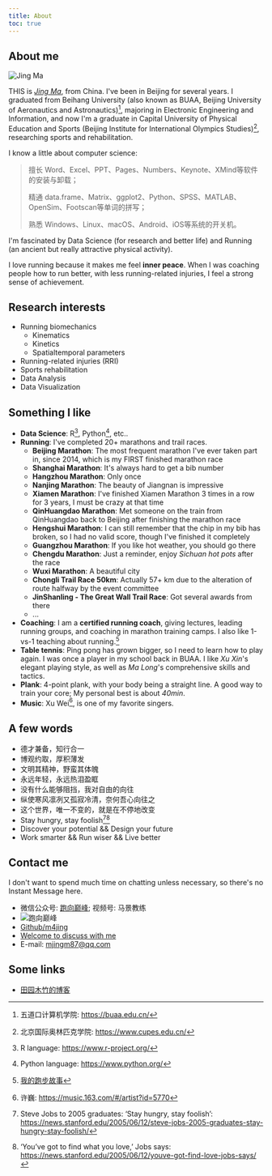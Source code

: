 ```yaml
---
title: About
toc: true
---
```


## About me

![Jing Ma](/images/wp/running-technique-training.jpeg)

THIS is [*Jing Ma*](/), from China. I've been in Beijing for several years. I graduated from Beihang University (also known as BUAA, Beijing University of Aeronautics and Astronautics)[^bh], majoring in Electronic Engineering and Information, and now I'm a graduate in Capital University of Physical Education and Sports (Beijing Institute for International Olympics Studies)[^cupes], researching sports and rehabilitation.

I know a little about computer science:

> 擅长 Word、Excel、PPT、Pages、Numbers、Keynote、XMind等软件的安装与卸载；
>
> 精通 data.frame、Matrix、ggplot2、Python、SPSS、MATLAB、OpenSim、Footscan等单词的拼写；
>
> 熟悉 Windows、Linux、macOS、Android、iOS等系统的开关机。

I'm fascinated by Data Science (for research and better life) and Running (an ancient but really attractive physical activity).

I love running because it makes me feel **inner peace**. When I was coaching people how to run better, with less running-related injuries, I feel a strong sense of achievement.

## Research interests

- Running biomechanics
  - Kinematics
  - Kinetics
  - Spatialtemporal parameters
- Running-related injuries (RRI)
- Sports rehabilitation
- Data Analysis
- Data Visualization

## Something I like

- **Data Science**: R[^r], Python[^py], etc..
- **Running**: I've completed 20+ marathons and trail races.
  - **Beijing Marathon**: The most frequent marathon I've ever taken part in, since 2014, which is my FIRST finished marathon race
  - **Shanghai Marathon**: It's always hard to get a bib number
  - **Hangzhou Marathon**: Only once
  - **Nanjing Marathon**: The beauty of Jiangnan is impressive
  - **Xiamen Marathon**: I've finished Xiamen Marathon 3 times in a row for 3 years, I must be crazy at that time
  - **QinHuangdao Marathon**: Met someone on the train from QinHuangdao back to Beijing after finishing the marathon race
  - **Hengshui Marathon**: I can still remember that the chip in my bib has broken, so I had no valid score, though I've finished it completely
  - **Guangzhou Marathon**: If you like hot weather, you should go there
  - **Chengdu Marathon**: Just a reminder, enjoy *Sichuan hot pots* after the race
  - **Wuxi Marathon**: A beautiful city
  - **Chongli Trail Race 50km**: Actually 57+ km due to the alteration of route halfway by the event committee
  - **JinShanling - The Great Wall Trail Race**: Got several awards from there
  - ...
- **Coaching**: I am a **certified running coach**, giving lectures, leading running groups, and coaching in marathon training camps. I also like 1-vs-1 teaching about running.[^run]
- **Table tennis**: Ping pong has grown bigger, so I need to learn how to play again. I was once a player in my school back in BUAA. I like *Xu Xin*'s elegant playing style, as well as *Ma Long*'s comprehensive skills and tactics.
- **Plank**: 4-point plank, with your body being a straight line. A good way to train your core; My personal best is about *40min*.
- **Music**: Xu Wei[^xw], is one of my favorite singers.

## A few words

- 德才兼备，知行合一
- 博观约取，厚积薄发
- 文明其精神，野蛮其体魄
- 永远年轻，永远热泪盈眶
- 没有什么能够阻挡，我对自由的向往
- 纵使寒风凛冽又孤寂冷清，奈何吾心向往之
- 这个世界，唯一不变的，就是在不停地改变
- Stay hungry, stay foolish[^steve1][^steve2]
- Discover your potential && Design your future
- Work smarter && Run wiser && Live better

## Contact me

I don't want to spend much time on chatting unless necessary, so there's no Instant Message here.

- 微信公众号: [跑向巅峰](http://mp.weixin.qq.com/mp/homepage?__biz=MzAxMjE3OTA5Nw==&hid=2&sn=dae198d6a70891709756d37700eb1d3d&scene=18#wechat_redirect); 视频号: 马景教练
- <img src="/images/qrcode_for_gh_f54de0ac8436_430x430.jpg" style="max-width:200px;min-width:120px;float:initial;" alt="跑向巅峰">
- [Github/m4jing](https://github.com/m4jing)
- [Welcome to discuss with me](https://github.com/m4jing/m4jing.github.io/discussions)
- E-mail: <mjingm87@qq.com>

## Some links

- [田园木竹的博客](https://blog.niean.name/)

[^bh]: 五道口计算机学院: <https://buaa.edu.cn/>
[^cupes]: 北京国际奥林匹克学院: <https://www.cupes.edu.cn/>
[^r]: R language: <https://www.r-project.org/>
[^py]: Python language: <https://www.python.org/>
[^run]: [我的跑步故事](/2019-07-14/why-i-run/)
[^xw]: 许巍: <https://music.163.com/#/artist?id=5770>
[^steve1]: Steve Jobs to 2005 graduates: ‘Stay hungry, stay foolish’: <https://news.stanford.edu/2005/06/12/steve-jobs-2005-graduates-stay-hungry-stay-foolish/>
[^steve2]: ‘You’ve got to find what you love,’ Jobs says: <https://news.stanford.edu/2005/06/12/youve-got-find-love-jobs-says/>

